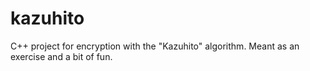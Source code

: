 # kazuhito
C++ project for encryption with the "Kazuhito" algorithm. Meant as an exercise and a bit of fun.
